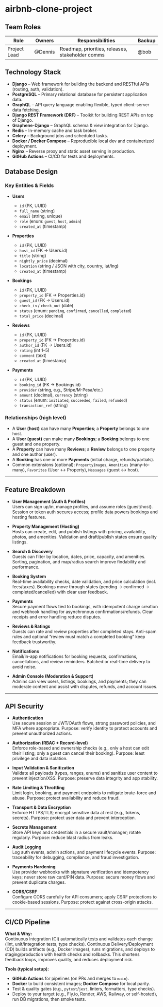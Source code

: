 # airbnb-clone-project

## Team Roles

| Role            | Owners              | Responsibilities                                  | Backup  |
|-----------------|---------------------|---------------------------------------------------|---------|
| Project Lead    | @Dennis             | Roadmap, priorities, releases, stakeholder comms  | @bob    |

## Technology Stack

- **Django** – Web framework for building the backend and RESTful APIs (routing, auth, validation).
- **PostgreSQL** – Primary relational database for persistent application data.
- **GraphQL** – API query language enabling flexible, typed client–server data fetching.
- **Django REST Framework (DRF)** – Toolkit for building REST APIs on top of Django.
- **Graphene-Django** – GraphQL schema & view integration for Django.
- **Redis** – In-memory cache and task broker.
- **Celery** – Background jobs and scheduled tasks.
- **Docker / Docker Compose** – Reproducible local dev and containerized deployment.
- **Nginx** – Reverse proxy and static asset serving in production.
- **GitHub Actions** – CI/CD for tests and deployments.

## Database Design

### Key Entities & Fields

- **Users**
  - `id` (PK, UUID)
  - `full_name` (string)
  - `email` (string, unique)
  - `role` (enum: `guest`, `host`, `admin`)
  - `created_at` (timestamp)

- **Properties**
  - `id` (PK, UUID)
  - `host_id` (FK → Users.id)
  - `title` (string)
  - `nightly_price` (decimal)
  - `location` (string / JSON with city, country, lat/lng)
  - `created_at` (timestamp)

- **Bookings**
  - `id` (PK, UUID)
  - `property_id` (FK → Properties.id)
  - `guest_id` (FK → Users.id)
  - `check_in` / `check_out` (date)
  - `status` (enum: `pending`, `confirmed`, `cancelled`, `completed`)
  - `total_price` (decimal)

- **Reviews**
  - `id` (PK, UUID)
  - `property_id` (FK → Properties.id)
  - `author_id` (FK → Users.id)
  - `rating` (int 1–5)
  - `comment` (text)
  - `created_at` (timestamp)

- **Payments**
  - `id` (PK, UUID)
  - `booking_id` (FK → Bookings.id)
  - `provider` (string, e.g., Stripe/M-Pesa/etc.)
  - `amount` (decimal), `currency` (string)
  - `status` (enum: `initiated`, `succeeded`, `failed`, `refunded`)
  - `transaction_ref` (string)

### Relationships (high level)

- A **User (host)** can have many **Properties**; a **Property** belongs to one host.
- A **User (guest)** can make many **Bookings**; a **Booking** belongs to one guest and one property.
- A **Property** can have many **Reviews**; a **Review** belongs to one property and one author (user).
- A **Booking** has one or more **Payments** (initial charge, refunds/partials).
- Common extensions (optional): `PropertyImages`, `Amenities` (many-to-many), `Favorites` (User ↔ Property), `Messages` (guest ↔ host).

---

## Feature Breakdown

- **User Management (Auth & Profiles)**  
  Users can sign up/in, manage profiles, and assume roles (guest/host). Session or token auth secures access; profile data powers bookings and hosting features.

- **Property Management (Hosting)**  
  Hosts can create, edit, and publish listings with pricing, availability, photos, and amenities. Validation and draft/publish states ensure quality listings.

- **Search & Discovery**  
  Guests can filter by location, dates, price, capacity, and amenities. Sorting, pagination, and map/radius search improve findability and performance.

- **Booking System**  
  Real-time availability checks, date validation, and price calculation (incl. fees/taxes). Bookings move through states (pending → confirmed → completed/cancelled) with clear user feedback.

- **Payments**  
  Secure payment flows tied to bookings, with idempotent charge creation and webhook handling for asynchronous confirmations/refunds. Clear receipts and error handling reduce disputes.

- **Reviews & Ratings**  
  Guests can rate and review properties after completed stays. Anti-spam rules and optional “review must match a completed booking” keep feedback trustworthy.

- **Notifications**  
  Email/in-app notifications for booking requests, confirmations, cancellations, and review reminders. Batched or real-time delivery to avoid noise.

- **Admin Console (Moderation & Support)**  
  Admins can view users, listings, bookings, and payments; they can moderate content and assist with disputes, refunds, and account issues.

---

## API Security

- **Authentication**  
  Use secure session or JWT/OAuth flows, strong password policies, and MFA where appropriate. Purpose: verify identity to protect accounts and prevent unauthorized actions.

- **Authorization (RBAC + Record-level)**  
  Enforce role-based and ownership checks (e.g., only a host can edit their listing; only a guest can cancel their booking). Purpose: least privilege and data isolation.

- **Input Validation & Sanitization**  
  Validate all payloads (types, ranges, enums) and sanitize user content to prevent injection/XSS. Purpose: preserve data integrity and app stability.

- **Rate Limiting & Throttling**  
  Limit login, booking, and payment endpoints to mitigate brute-force and abuse. Purpose: protect availability and reduce fraud.

- **Transport & Data Encryption**  
  Enforce HTTPS/TLS; encrypt sensitive data at rest (e.g., tokens, secrets). Purpose: protect user data and prevent interception.

- **Secrets Management**  
  Store API keys and credentials in a secure vault/manager; rotate regularly. Purpose: reduce blast radius from leaks.

- **Audit Logging**  
  Log auth events, admin actions, and payment lifecycle events. Purpose: traceability for debugging, compliance, and fraud investigation.

- **Payments Hardening**  
  Use provider webhooks with signature verification and idempotency keys; never store raw card/PIN data. Purpose: secure money flows and prevent duplicate charges.

- **CORS/CSRF**  
  Configure CORS carefully for API consumers; apply CSRF protections to cookie-based sessions. Purpose: protect against cross-origin attacks.

---

## CI/CD Pipeline

**What & Why:**  
Continuous Integration (CI) automatically tests and validates each change (lint, unit/integration tests, type checks). Continuous Delivery/Deployment (CD) builds artifacts (e.g., Docker images), runs migrations, and deploys to staging/production with health checks and rollbacks. This shortens feedback loops, improves quality, and reduces deployment risk.

**Tools (typical setup):**  
- **GitHub Actions** for pipelines (on PRs and merges to `main`).  
- **Docker** to build consistent images; **Docker Compose** for local parity.  
- Test & quality gates (e.g., `pytest`/`jest`, linters, formatters, type checks).  
- Deploy to your target (e.g., Fly.io, Render, AWS, Railway, or self-hosted), run DB migrations, then smoke tests.
